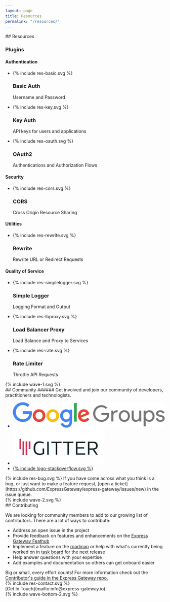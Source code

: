```yaml
---
layout: page
title: Resources
permalink: "/resources/"
---
```

<div class="resources" markdown="1">
<section class="page-section-normal">
<div class="wrapper-flex">
<div class="wrapper">
<div class="flex-column" markdown="1">
## Resources

### Plugins

#### Authentication
<ul class="icon-list">
<li>{% include res-basic.svg %}<h3>Basic Auth</h3><p>Username and Password</p></li>
<li>{% include res-key.svg %}<h3>Key Auth</h3><p>API keys for users and applications</p></li>
<li>{% include res-oauth.svg %}<h3>OAuth2</h3><p>Authentications and Authorization Flows</p></li>
<!-- <li>{% include res-jwt.svg %}<h3>JWT</h3><p>JSON Web Token</p></li> -->
</ul>


#### Security
<ul class="icon-list">
<!-- <li>{% include res-rabcl.svg %}<h3>RABCL</h3><p>Role Based Access Control</p></li> -->
<li>{% include res-cors.svg %}<h3>CORS</h3><p>Cross Origin Resource Sharing</p></li>
</ul>

#### Utilities

<ul class="icon-list">
<li>{% include res-rewrite.svg %}<h3>Rewrite</h3><p>Rewrite URL or Redirect Requests</p></li>
</ul>

#### Quality of Service
<ul class="icon-list no-border">
<li>{% include res-simplelogger.svg %}<h3>Simple Logger</h3><p>Logging Format and Output</p></li>
<li>{% include res-lbproxy.svg %}<h3>Load Balancer Proxy</h3><p>Load Balance and Proxy to Services</p></li>
<li>{% include res-rate.svg %}<h3>Rate Limiter</h3><p>Throttle API Requests</p></li>
</ul>
</div>
</div>
</div>
</section>

<div class="svg-fix wave-1">{% include wave-1.svg %}</div>
<section class="page-section-blue">
<div class="wrapper-flex">
<div class="wrapper">
<div class="flex-column community" markdown="1">
## Community
###### Get involved and join our community of developers, practitioners and technologists.
<div class="flex-row">
<ul class="logo-cloud">
<li><a href="https://groups.google.com/a/express-gateway.io/forum/#!forum/discuss" target="_blank"><img src="../assets/img/logo-googlegroups.png" /></a></li>
<li><a href="https://gitter.im/ExpressGateway/express-gateway" target="_blank"><img src="../assets/img/logo-gitter.png" /></a></li>
<li><a href="https://stackoverflow.com/questions/tagged/express-gateway" target="_blank">{% include logo-stackoverflow.svg %}</a></li>
</ul>
<div class="bug-block">
<div class="bug-block-content" markdown="1">
  {% include res-bug.svg %}
  If you have come across what you think is a bug, or just want to make a feature request, [open a ticket](https://github.com/ExpressGateway/express-gateway/issues/new) in the issue queue.
</div>
</div>
</div>
</div>
</div>
</div>
</section>
<div class="svg-fix wave-2">{% include wave-2.svg %}</div>

<section class="page-section-normal">
<div class="wrapper">
<div class="flex-column" markdown="1">
## Contributing

<span>We are looking for community members to add to our growing list of contributors. There are a lot of ways to contribute:</span>
<ul class="contribute">
    <li>Address an open issue in the project</li>
    <li>Provide feedback on features and enhancements on the <a href="https://feathub.com/ExpressGateway/express-gateway" target="_blank">Express Gateway Feathub</a></li>
  <li>Implement a feature on the <a href="https://github.com/ExpressGateway/express-gateway/wiki/Express-Gateway-Roadmap" target="_blank">roadmap</a> or help with what's currently being worked on in <a href="https://waffle.io/ExpressGateway/express-gateway" target="_blank">task board</a> for the next release</li>
    <li>Help answer questions with your expertise</li>
    <li>Add examples and documentation so others can get onboard easier</li>
</ul>
<span>Big or small, every effort counts! For more information check out the <a href="https://github.com/ExpressGateway/express-gateway/blob/master/Contributing.md" target="_blank">Contributor's guide in the Express Gateway repo.</a></span>
<div class="res-cta" markdown="1">
<div class="svg-fix res-contact">{% include res-contact.svg %}</div>
[Get In Touch](mailto:info@express-gateway.io)
</div>
</div>
</div>
</section>
</div>
<div class="svg-fix">{% include wave-bottom-2.svg %}</div>
